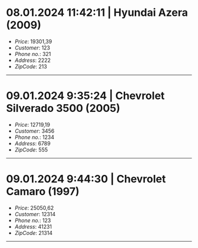# 08.01.2024 11:42:11 | Hyundai Azera (2009)
- *Price*: 19301,39
- *Customer*: 123
- *Phone no.*: 321
- *Address*: 2222
- *ZipCode*: 213
---
# 09.01.2024 9:35:24 | Chevrolet Silverado 3500 (2005)
- *Price*: 12719,19
- *Customer*: 3456
- *Phone no.*: 1234
- *Address*: 6789
- *ZipCode*: 555
---
# 09.01.2024 9:44:30 | Chevrolet Camaro (1997)
- *Price*: 25050,62
- *Customer*: 12314
- *Phone no.*: 123
- *Address*: 41231
- *ZipCode*: 21314
---
